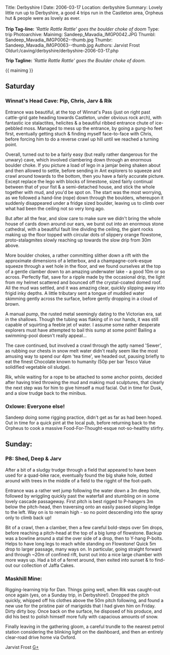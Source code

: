 Title: Derbyshire I 
Date: 2006-03-17
Location: derbyshire
Summary: Lovely little run up to Derbyshire, a good 4 trips run in the Castleton area, Orpheus hut &amp; people were as lovely as ever.<br><br><strong>Trip Tag-line:</strong> <i>'Rattle Rattle Rattle' goes the boulder choke of doom</i>
Type: trip
Photoarchive: 
Mainimg: Sandeep_Mavadia_IMGP0042.JPG
Thumbl: Sandeep_Mavadia_IMGP0062--thumb.jpg
Thumbr: Sandeep_Mavadia_IMGP0063--thumb.jpg
Authors: Jarvist Frost
Oldurl:/caving/derbyshire/derbyshire-2006-03-17.php

**Trip Tagline:** _'Rattle Rattle Rattle' goes the Boulder choke of doom._

{{ mainimg }}

## Saturday

### Winnat's Head Cave: Pip, Chris, Jarv &amp; Rik

Entrance was beautiful, at the top of Winnat's Pass (just on right past
cattle-grid gate heading towards Castleton, under obvious rock arch), with
fantastic ice stalactites, helicites &amp; a beautiful ribbed entrance chute
of ice-pebbled moss. Managed to mess up the entrance, by going a gung-ho feet
first, eventually getting stuch &amp; finding myself face-to-face with Chris,
before forcing him to do a reverse crawl up hill until we reached a turning
point.

Overall, turned out to be a fairly easy (but really rather dangerous for the
unwary) cave, which involved clambering down through an enormous boulder
choke. If you picture a load of lego in a jamjar being shaken about and then
allowed to settle, before sending in Ant explorers to squeeze and crawl around
towards to the bottom, then you have a fairly accurate picture. Except replace
the lego with blocks of limestone, sized fairly continual between that of your
fist &amp; a semi-detached house, and stick the whole together with mud, and
you'd be spot on. The start was the most worrying, as we followed a hand-line
(rope) down through the boulders, whereupon it suddenly disappeared under a
fridge sized boulder, leaving us to climb over what had been the ceiling not
so very long ago.

But after all the fear, and slow care to make sure we didn't bring the whole
house of cards down around our ears, we burst out into an enormous stone
cathedral, with a beautiful fault line dividing the ceiling, the giant rocks
making up the floor topped with circular dots of slippery orange flowstone,
proto-stalagmites slowly reaching up towards the slow drip from 30m above.

More boulder chokes, a rather committing slither down a rift with the
approximate dimensions of a letterbox, and a champagne-cork-esque squeeze
through a wet hole in the floor, and we found ourselves at the top of a gentle
clamber down to an amazing underwater lake - a good 10m or so across.
Perfectly flat, save for a ripple made by the occasional drip, the light from
my helmet scattered and bounced off the crystal-coated domed roof. All the mud
was settled, and it was amazing clear, quickly slipping away into frigid inky
depths. A little tributary sent a tongue of muddied water skimming gently
across the surface, before gently dropping in a cloud of brown.

A manual pump, the rusted metal seemingly dating to the Victorian era, sat in
the shallows. Though the tubing was flaking of in our hands, it was still
capable of squirting a feeble jet of water. I assume some rather desperate
explorers must have attempted to bail this sump at some point! Bailing a
swimming-pool doesn't really appeal...

The cave continued, but involved a crawl through the aptly named 'Sewer', as
rubbing our chests in snow melt water didn't really seem like the most amusing
way to spend our 4pm 'tea time', we headed out, pausing briefly to eat the
finest Chocolate known to humanity (50p per bar Tesco Value solidified
vegetable oil sludge).

Rik, while waiting for a rope to be attached to some anchor points, decided
after having tried throwing the mud and making mud sculptures, that clearly
the next step was for him to give himself a mud facial. Out in time for Dusk,
and a slow trudge back to the minibus.

### Oxlowe: Everyone else!

Sandeep doing some rigging practice, didn't get as far as had been hoped. Out
in time for a quick pint at the local pub, before returning back to the
Orpheus to cook a massive Food-For-Thought-esque not-so-healthy stirfry.

## Sunday:

### P8: Shed, Deep &amp; Jarv

After a bit of a sludgy trudge through a field that appeared to have been used
for a quad-bike race, eventually found the big shake hole, dotted around with
trees in the middle of a field to the rigght of the foot-path.

Entrance was a rather wet jump following the water down a 3m deep hole,
followed by wriggling quickly past the waterfall and stumbling on in some
lovely cascade passageway. First pitch is best rigged to P-hangers 3m below
the pitch-head, then traversing onto an easily passed sloping ledge to the
left. Way on is to remain high - so no point descending into the spray only to
climb back up!

Bit of a crawl, then a clamber, then a few careful bold-steps over 5m drops,
before reaching a pitch-head at the top of a big lump of flowstone. Backup was
a bowline around a stal the over side of a drop, then to Y-hang P-bolts. Helps
to have long legs to reach while standing on Flowstone! Quick 5m drop to
larger passage, many ways on. In particular, going straight forward and
through ~20m of confined rift, burst out into a nice large chamber with more
ways up. Had a bit of a ferret around, then exited into sunset &amp; to find-
out our collection of Jaffa Cakes.

### Maskhill Mine:

Rigging-learning trip for Dan. Things going well, when Rik was caught-out once
again (yes, on a Sunday trip, in Derbyshire!). Dropped the pitch quickly,
whipped off his clothes above the 50m pitch following, and found a new use for
the pristine pair of marigolds that I had given him on Friday. Dirty dirty
boy. Once back on the surface, he disposed of his produce, and did his best to
polish himself more fully with capacious amounts of snow.

Finally leaving in the gathering gloom, a careful trundle to the nearest
petrol station considering the blinking light on the dashboard, and then an
entirely clear-road drive home via Oxford.

Jarvist Frost [G+](https://plus.google.com/103383171386197915463?rel=author)

